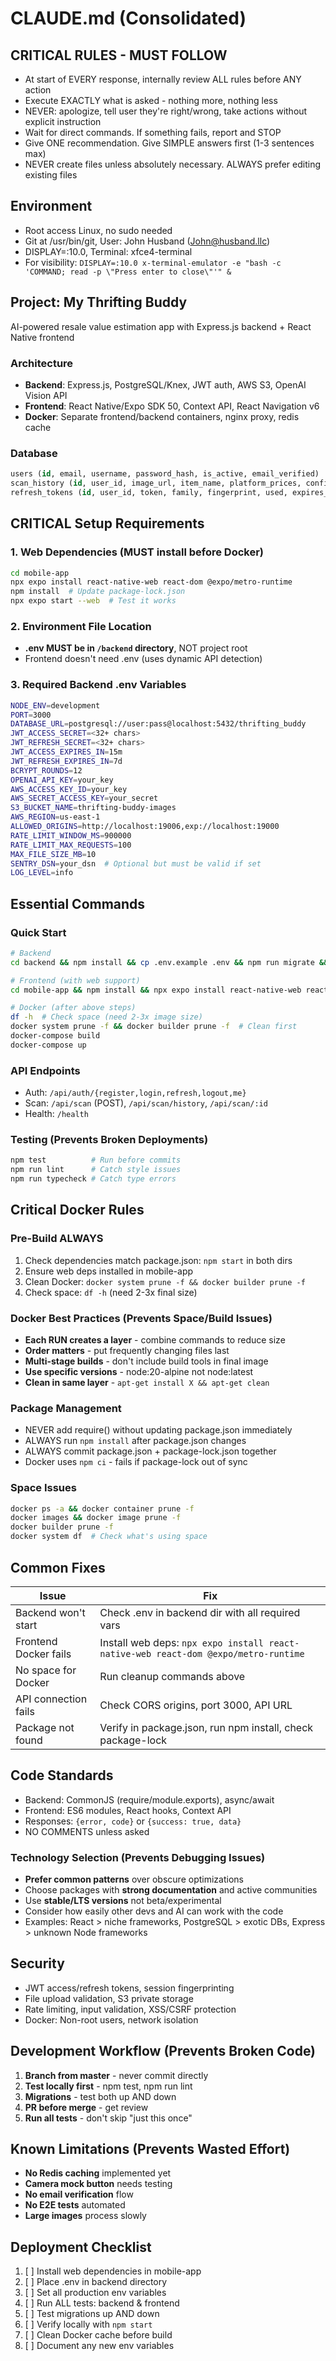 # CLAUDE.md (Consolidated)

## CRITICAL RULES - MUST FOLLOW
- At start of EVERY response, internally review ALL rules before ANY action
- Execute EXACTLY what is asked - nothing more, nothing less
- NEVER: apologize, tell user they're right/wrong, take actions without explicit instruction
- Wait for direct commands. If something fails, report and STOP
- Give ONE recommendation. Give SIMPLE answers first (1-3 sentences max)
- NEVER create files unless absolutely necessary. ALWAYS prefer editing existing files

## Environment
- Root access Linux, no sudo needed
- Git at /usr/bin/git, User: John Husband (John@husband.llc)
- DISPLAY=:10.0, Terminal: xfce4-terminal
- For visibility: `DISPLAY=:10.0 x-terminal-emulator -e "bash -c 'COMMAND; read -p \"Press enter to close\"'" &`

## Project: My Thrifting Buddy
AI-powered resale value estimation app with Express.js backend + React Native frontend

### Architecture
- **Backend**: Express.js, PostgreSQL/Knex, JWT auth, AWS S3, OpenAI Vision API
- **Frontend**: React Native/Expo SDK 50, Context API, React Navigation v6
- **Docker**: Separate frontend/backend containers, nginx proxy, redis cache

### Database
```sql
users (id, email, username, password_hash, is_active, email_verified)
scan_history (id, user_id, image_url, item_name, platform_prices, confidence_score)
refresh_tokens (id, user_id, token, family, fingerprint, used, expires_at)
```

## CRITICAL Setup Requirements

### 1. Web Dependencies (MUST install before Docker)
```bash
cd mobile-app
npx expo install react-native-web react-dom @expo/metro-runtime
npm install  # Update package-lock.json
npx expo start --web  # Test it works
```

### 2. Environment File Location
- **.env MUST be in `/backend` directory**, NOT project root
- Frontend doesn't need .env (uses dynamic API detection)

### 3. Required Backend .env Variables
```bash
NODE_ENV=development
PORT=3000
DATABASE_URL=postgresql://user:pass@localhost:5432/thrifting_buddy
JWT_ACCESS_SECRET=<32+ chars>
JWT_REFRESH_SECRET=<32+ chars>
JWT_ACCESS_EXPIRES_IN=15m
JWT_REFRESH_EXPIRES_IN=7d
BCRYPT_ROUNDS=12
OPENAI_API_KEY=your_key
AWS_ACCESS_KEY_ID=your_key
AWS_SECRET_ACCESS_KEY=your_secret
S3_BUCKET_NAME=thrifting-buddy-images
AWS_REGION=us-east-1
ALLOWED_ORIGINS=http://localhost:19006,exp://localhost:19000
RATE_LIMIT_WINDOW_MS=900000
RATE_LIMIT_MAX_REQUESTS=100
MAX_FILE_SIZE_MB=10
SENTRY_DSN=your_dsn  # Optional but must be valid if set
LOG_LEVEL=info
```

## Essential Commands

### Quick Start
```bash
# Backend
cd backend && npm install && cp .env.example .env && npm run migrate && npm run dev

# Frontend (with web support)
cd mobile-app && npm install && npx expo install react-native-web react-dom @expo/metro-runtime && npx expo start

# Docker (after above steps)
df -h  # Check space (need 2-3x image size)
docker system prune -f && docker builder prune -f  # Clean first
docker-compose build
docker-compose up
```

### API Endpoints
- Auth: `/api/auth/{register,login,refresh,logout,me}`
- Scan: `/api/scan` (POST), `/api/scan/history`, `/api/scan/:id`
- Health: `/health`

### Testing (Prevents Broken Deployments)
```bash
npm test          # Run before commits
npm run lint      # Catch style issues
npm run typecheck # Catch type errors
```

## Critical Docker Rules

### Pre-Build ALWAYS
1. Check dependencies match package.json: `npm start` in both dirs
2. Ensure web deps installed in mobile-app
3. Clean Docker: `docker system prune -f && docker builder prune -f`
4. Check space: `df -h` (need 2-3x final size)

### Docker Best Practices (Prevents Space/Build Issues)
- **Each RUN creates a layer** - combine commands to reduce size
- **Order matters** - put frequently changing files last
- **Multi-stage builds** - don't include build tools in final image
- **Use specific versions** - node:20-alpine not node:latest
- **Clean in same layer** - `apt-get install X && apt-get clean`

### Package Management
- NEVER add require() without updating package.json immediately
- ALWAYS run `npm install` after package.json changes
- ALWAYS commit package.json + package-lock.json together
- Docker uses `npm ci` - fails if package-lock out of sync

### Space Issues
```bash
docker ps -a && docker container prune -f
docker images && docker image prune -f
docker builder prune -f
docker system df  # Check what's using space
```

## Common Fixes

| Issue | Fix |
|-------|-----|
| Backend won't start | Check .env in backend dir with all required vars |
| Frontend Docker fails | Install web deps: `npx expo install react-native-web react-dom @expo/metro-runtime` |
| No space for Docker | Run cleanup commands above |
| API connection fails | Check CORS origins, port 3000, API URL |
| Package not found | Verify in package.json, run npm install, check package-lock |

## Code Standards
- Backend: CommonJS (require/module.exports), async/await
- Frontend: ES6 modules, React hooks, Context API
- Responses: `{error, code}` or `{success: true, data}`
- NO COMMENTS unless asked

### Technology Selection (Prevents Debugging Issues)
- **Prefer common patterns** over obscure optimizations
- Choose packages with **strong documentation** and active communities
- Use **stable/LTS versions** not beta/experimental
- Consider how easily other devs and AI can work with the code
- Examples: React > niche frameworks, PostgreSQL > exotic DBs, Express > unknown Node frameworks

## Security
- JWT access/refresh tokens, session fingerprinting
- File upload validation, S3 private storage
- Rate limiting, input validation, XSS/CSRF protection
- Docker: Non-root users, network isolation

## Development Workflow (Prevents Broken Code)
1. **Branch from master** - never commit directly
2. **Test locally first** - npm test, npm run lint
3. **Migrations** - test both up AND down
4. **PR before merge** - get review
5. **Run all tests** - don't skip "just this once"

## Known Limitations (Prevents Wasted Effort)
- **No Redis caching** implemented yet
- **Camera mock button** needs testing
- **No email verification** flow
- **No E2E tests** automated
- **Large images** process slowly

## Deployment Checklist
1. [ ] Install web dependencies in mobile-app
2. [ ] Place .env in backend directory  
3. [ ] Set all production env variables
4. [ ] Run ALL tests: backend & frontend
5. [ ] Test migrations up AND down
6. [ ] Verify locally with `npm start`
7. [ ] Clean Docker cache before build
8. [ ] Document any new env variables